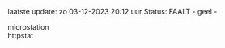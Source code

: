 laatste update: 
zo 03-12-2023 20:12   uur 
Status: FAALT - geel - 
<div class="service Y">microstation</div><div class="service Y">httpstat</div>
